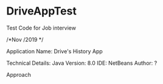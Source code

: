 # DriveAppTest
Test Code for Job interview

/*Nov /2019 */

Application Name: Drive's History App

Technical Details:
Java Version: 8.0
IDE: NetBeans
Author: ?

Approach
